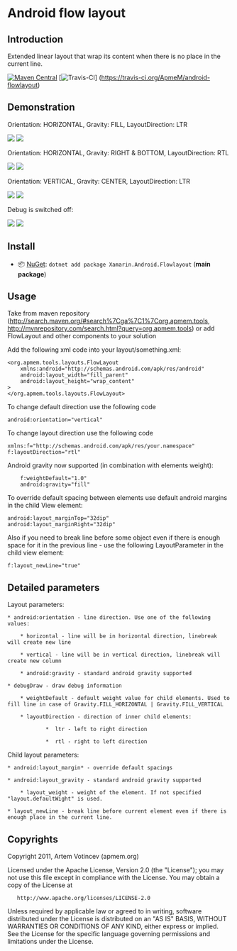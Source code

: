 # Android flow layout

## Introduction

Extended linear layout that wrap its content when there is no place in the current line.

[![Maven Central](https://maven-badges.herokuapp.com/maven-central/org.apmem.tools/layouts/badge.svg?style=flat)](https://maven-badges.herokuapp.com/maven-central/org.apmem.tools/layouts/)
[![Travis-CI](https://travis-ci.org/ApmeM/android-flowlayout.svg?branch=master)] (https://travis-ci.org/ApmeM/android-flowlayout)

## Demonstration

Orientation: HORIZONTAL, Gravity: FILL, LayoutDirection: LTR

![](https://github.com/ApmeM/android-flowlayout/raw/master/img/LANDSCAPE_LTR_FILL_HORIZONTAL_DEBUG.png)
![](https://github.com/ApmeM/android-flowlayout/raw/master/img/PORTRAIT_LTR_FILL_HORIZONTAL_DEBUG.png)

Orientation: HORIZONTAL, Gravity: RIGHT & BOTTOM, LayoutDirection: RTL

![](https://github.com/ApmeM/android-flowlayout/raw/master/img/LANDSCAPE_RTL_RIGHTBOTTOM_HORIZONTAL_DEBUG.png)
![](https://github.com/ApmeM/android-flowlayout/raw/master/img/PORTRAIT_RTL_RIGHTBOTTOM_HORIZONTAL_DEBUG.png)

Orientation: VERTICAL, Gravity: CENTER, LayoutDirection: LTR

![](https://github.com/ApmeM/android-flowlayout/raw/master/img/LANDSCAPE_LTR_CENTER_VERTICAL_DEBUG.png)
![](https://github.com/ApmeM/android-flowlayout/raw/master/img/PORTRAIT_LTR_CENTER_VERTICAL_DEBUG.png)

Debug is switched off:

![](https://github.com/ApmeM/android-flowlayout/raw/master/img/LANDSCAPE_LTR_FILL_HORIZONTAL_NODEBUG.png)
![](https://github.com/ApmeM/android-flowlayout/raw/master/img/PORTRAIT_LTR_FILL_HORIZONTAL_NODEBUG.png)

## Install

- 📦 [NuGet](https://nuget.org/packages/Xamarin.Android.Flowlayout): `dotnet add package Xamarin.Android.Flowlayout` (**main package**)

## Usage

Take from maven repository (<http://search.maven.org/#search%7Cga%7C1%7Corg.apmem.tools>, <http://mvnrepository.com/search.html?query=org.apmem.tools>) or add FlowLayout and other components to your solution

Add the following xml code into your layout/something.xml:

	<org.apmem.tools.layouts.FlowLayout
		xmlns:android="http://schemas.android.com/apk/res/android"
		android:layout_width="fill_parent"
		android:layout_height="wrap_content"
	>
	</org.apmem.tools.layouts.FlowLayout>

To change default direction use the following code

	android:orientation="vertical"

To change layout direction use the following code

	xmlns:f="http://schemas.android.com/apk/res/your.namespace"
	f:layoutDirection="rtl"
	
Android gravity now supported (in combination with elements weight):

        f:weightDefault="1.0"
        android:gravity="fill"

To override default spacing between elements use default android margins in the child View element:

	android:layout_marginTop="32dip"
	android:layout_marginRight="32dip"

Also if you need to break line before some object even if there is enough space for it in the previous line - use the following LayoutParameter in the child view element:

	f:layout_newLine="true"

## Detailed parameters

Layout parameters:

	* android:orientation - line direction. Use one of the following values:

		* horizontal - line will be in horizontal direction, linebreak will create new line

		* vertical - line will be in vertical direction, linebreak will create new column

        * android:gravity - standard android gravity supported

	* debugDraw - draw debug information

        * weightDefault - default weight value for child elements. Used to fill line in case of Gravity.FILL_HORIZONTAL | Gravity.FILL_VERTICAL

        * layoutDirection - direction of inner child elements:

                *  ltr - left to right direction

                *  rtl - right to left direction

Child layout parameters:

	* android:layout_margin* - override default spacings

	* android:layout_gravity - standard android gravity supported

        * layout_weight - weight of the element. If not specified "layout.defaultWight" is used.

	* layout_newLine - break line before current element even if there is enough place in the current line.

## Copyrights

   Copyright 2011, Artem Votincev (apmem.org)
 
   Licensed under the Apache License, Version 2.0 (the "License");
   you may not use this file except in compliance with the License.
   You may obtain a copy of the License at

       http://www.apache.org/licenses/LICENSE-2.0

   Unless required by applicable law or agreed to in writing, software
   distributed under the License is distributed on an "AS IS" BASIS,
   WITHOUT WARRANTIES OR CONDITIONS OF ANY KIND, either express or implied.
   See the License for the specific language governing permissions and
   limitations under the License.